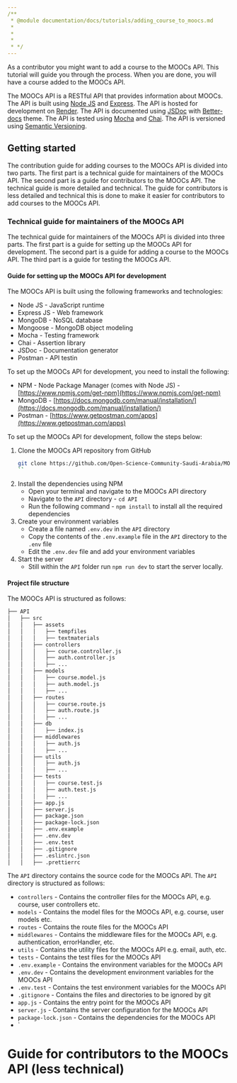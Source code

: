 ```yaml
---
/**
 * @module documentation/docs/tutorials/adding_course_to_moocs.md
 * 
 * 
 * 
 * */
---
```


As a contributor you might want to add a course to the MOOCs API. This tutorial will guide you through the process. When you are done, you will have a course added to the MOOCs API.

The MOOCs API is a RESTful API that provides information about MOOCs. The API is built using [Node JS](https://nodejs.org/en/) and [Express](https://expressjs.com/). The API is hosted for development on [Render](https://www.render.com). The API is documented using [JSDoc](https://jsdoc.app/) with [Better-docs](https://github.com/SoftwareBrothers/better-docs) theme. The API is tested using [Mocha](https://mochajs.org/) and [Chai](http://chaijs.com/). The API is versioned using [Semantic Versioning](https://semver.org/).

## Getting started
The contribution guide for adding courses to the MOOCs API is divided into two parts. The first part is a technical guide for maintainers of the MOOCs API. The second part is a guide for contributors to the MOOCs API. The technical guide is more detailed and technical. The guide for contributors is less detailed and technical this is done to make it easier for contributors to add courses to the MOOCs API.

### Technical guide for maintainers of the MOOCs API
The technical guide for maintainers of the MOOCs API is divided into three parts. The first part is a guide for setting up the MOOCs API for development. The second part is a guide for adding a course to the MOOCs API. The third part is a guide for testing the MOOCs API.

#### Guide for setting up the MOOCs API for development
The MOOCs API is built using the following frameworks and technologies:
- Node JS - JavaScript runtime
- Express JS - Web framework
- MongoDB - NoSQL database
- Mongoose - MongoDB object modeling
- Mocha - Testing framework
- Chai - Assertion library
- JSDoc - Documentation generator
- Postman - API testin

To set up the MOOCs API for development, you need to install the following:
- NPM - Node Package Manager (comes with Node JS) - [https://www.npmjs.com/get-npm](https://www.npmjs.com/get-npm)
- MongoDB - [https://docs.mongodb.com/manual/installation/](https://docs.mongodb.com/manual/installation/)
- Postman - [https://www.getpostman.com/apps](https://www.getpostman.com/apps)


To set up the MOOCs API for development, follow the steps below:
1. Clone the MOOCs API repository from GitHub
    ```bash 
    git clone https://github.com/Open-Science-Community-Saudi-Arabia/MOOCs
    ``
2. Install the dependencies using NPM
   - Open your terminal and navigate to the MOOCs API directory
   - Navigate to the `API` directory - `cd API`
   - Run the following command - `npm install` to install all the required dependencies
3. Create your environment variables
   - Create a file named `.env.dev` in the `API` directory
   - Copy the contents of the `.env.example` file in the `API` directory to the `.env` file
   - Edit the `.env.dev` file and add your environment variables
4. Start the server
   - Still within the `API` folder run `npm run dev` to start the server locally.
  

#### Project file structure
The MOOCs API is structured as follows:

```bash
├── API
│   ├── src
│   │   ├── assets
│   │   │   ├── tempfiles
│   │   │   ├── textmaterials
│   │   ├── controllers
│   │   │   ├── course.controller.js
│   │   │   ├── auth.controller.js
│   │   │   ├── ...
│   │   ├── models
│   │   │   ├── course.model.js
│   │   │   ├── auth.model.js
│   │   │   ├── ...
│   │   ├── routes
│   │   │   ├── course.route.js
│   │   │   ├── auth.route.js
│   │   │   ├── ...
│   │   ├── db
│   │   │   ├── index.js
│   │   ├── middlewares
│   │   │   ├── auth.js
│   │   │   ├── ...
│   │   ├── utils
│   │   │   ├── auth.js
│   │   │   ├── ...
│   │   ├── tests
│   │   │   ├── course.test.js
│   │   │   ├── auth.test.js
│   │   │   ├── ...
│   │   ├── app.js
│   │   ├── server.js
│   │   ├── package.json
│   │   ├── package-lock.json
│   │   ├── .env.example
│   │   ├── .env.dev
│   │   ├── .env.test
│   │   ├── .gitignore
│   │   ├── .eslintrc.json
│   │   ├── .prettierrc

``` 


The `API` directory contains the source code for the MOOCs API. The `API` directory is structured as follows:

- `controllers` - Contains the controller files for the MOOCs API, e.g. course, user controllers etc.
- `models` - Contains the model files for the MOOCs API, e.g. course, user models etc.
- `routes` - Contains the route files for the MOOCs API
- `middlewares` - Contains the middleware files for the MOOCs API, e.g. authentication, errorHandler, etc.
- `utils` - Contains the utility files for the MOOCs API e.g. email, auth, etc.
- `tests` - Contains the test files for the MOOCs API
- `.env.example` - Contains the environment variables for the MOOCs API
- `.env.dev` - Contains the development environment variables for the MOOCs API
- `.env.test` - Contains the test environment variables for the MOOCs API
- `.gitignore` - Contains the files and directories to be ignored by git
- `app.js` - Contains the entry point for the MOOCs API
- `server.js` - Contains the server configuration for the MOOCs API
- `package-lock.json` - Contains the dependencies for the MOOCs API
- `
  


# Guide for contributors to the MOOCs API (less technical)

